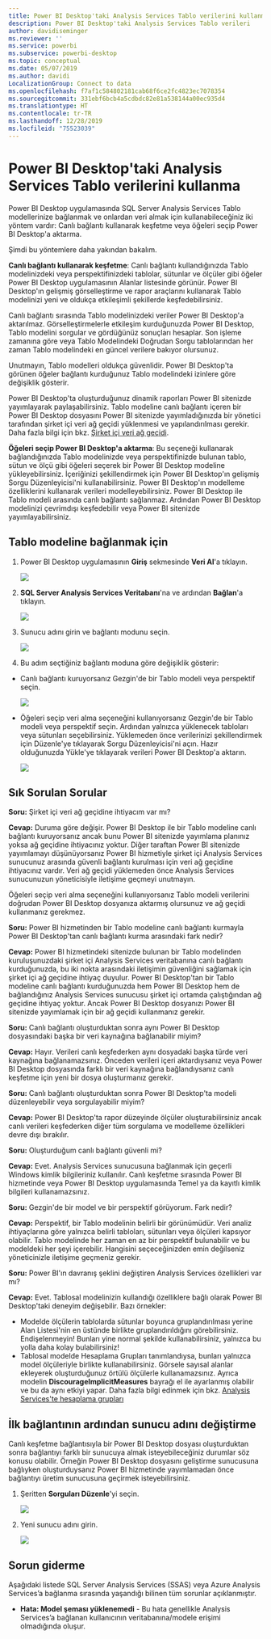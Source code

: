 ```yaml
---
title: Power BI Desktop'taki Analysis Services Tablo verilerini kullanma
description: Power BI Desktop'taki Analysis Services Tablo verileri
author: davidiseminger
ms.reviewer: ''
ms.service: powerbi
ms.subservice: powerbi-desktop
ms.topic: conceptual
ms.date: 05/07/2019
ms.author: davidi
LocalizationGroup: Connect to data
ms.openlocfilehash: f7af1c584802181cab68f6ce2fc4823ec7078354
ms.sourcegitcommit: 331ebf6bcb4a5cdbdc82e81a538144a00ec935d4
ms.translationtype: HT
ms.contentlocale: tr-TR
ms.lasthandoff: 12/28/2019
ms.locfileid: "75523039"
---
```

# <a name="using-analysis-services-tabular-data-in-power-bi-desktop"></a>Power BI Desktop'taki Analysis Services Tablo verilerini kullanma
Power BI Desktop uygulamasında SQL Server Analysis Services Tablo modellerinize bağlanmak ve onlardan veri almak için kullanabileceğiniz iki yöntem vardır: Canlı bağlantı kullanarak keşfetme veya öğeleri seçip Power BI Desktop'a aktarma.

Şimdi bu yöntemlere daha yakından bakalım.

**Canlı bağlantı kullanarak keşfetme**: Canlı bağlantı kullandığınızda Tablo modelinizdeki veya perspektifinizdeki tablolar, sütunlar ve ölçüler gibi öğeler Power BI Desktop uygulamasının Alanlar listesinde görünür. Power BI Desktop'ın gelişmiş görselleştirme ve rapor araçlarını kullanarak Tablo modelinizi yeni ve oldukça etkileşimli şekillerde keşfedebilirsiniz.

Canlı bağlantı sırasında Tablo modelinizdeki veriler Power BI Desktop'a aktarılmaz. Görselleştirmelerle etkileşim kurduğunuzda Power BI Desktop, Tablo modelini sorgular ve gördüğünüz sonuçları hesaplar. Son işleme zamanına göre veya Tablo Modelindeki Doğrudan Sorgu tablolarından her zaman Tablo modelindeki en güncel verilere bakıyor olursunuz. 

Unutmayın, Tablo modelleri oldukça güvenlidir. Power BI Desktop'ta görünen öğeler bağlantı kurduğunuz Tablo modelindeki izinlere göre değişiklik gösterir.

Power BI Desktop'ta oluşturduğunuz dinamik raporları Power BI sitenizde yayımlayarak paylaşabilirsiniz. Tablo modeline canlı bağlantı içeren bir Power BI Desktop dosyasını Power BI sitenizde yayımladığınızda bir yönetici tarafından şirket içi veri ağ geçidi yüklenmesi ve yapılandırılması gerekir. Daha fazla bilgi için bkz. [Şirket içi veri ağ geçidi](service-gateway-onprem.md).

**Öğeleri seçip Power BI Desktop'a aktarma**: Bu seçeneği kullanarak bağlandığınızda Tablo modelinizde veya perspektifinizde bulunan tablo, sütun ve ölçü gibi öğeleri seçerek bir Power BI Desktop modeline yükleyebilirsiniz. İçeriğinizi şekillendirmek için Power BI Desktop'ın gelişmiş Sorgu Düzenleyicisi'ni kullanabilirsiniz. Power BI Desktop'ın modelleme özelliklerini kullanarak verileri modelleyebilirsiniz. Power BI Desktop ile Tablo modeli arasında canlı bağlantı sağlanmaz. Ardından Power BI Desktop modelinizi çevrimdışı keşfedebilir veya Power BI sitenizde yayımlayabilirsiniz.

## <a name="to-connect-to-a-tabular-model"></a>Tablo modeline bağlanmak için
1. Power BI Desktop uygulamasının **Giriş** sekmesinde **Veri Al**'a tıklayın.
   
   ![](media/desktop-analysis-services-tabular-data/pbid_sqlas_getdata.png)
2. **SQL Server Analysis Services Veritabanı**'na ve ardından **Bağlan**'a tıklayın.
   
   ![](media/desktop-analysis-services-tabular-data/pbid_sqlas_getdata_as.png)
3. Sunucu adını girin ve bağlantı modunu seçin. 
   
   ![](media/desktop-analysis-services-tabular-data/pbid_sqlas_getdata_as_server.png)
4. Bu adım seçtiğiniz bağlantı moduna göre değişiklik gösterir:

* Canlı bağlantı kuruyorsanız Gezgin'de bir Tablo modeli veya perspektif seçin.
  
  ![](media/desktop-analysis-services-tabular-data/pbid_sqlas_getdata_as_live.png)
* Öğeleri seçip veri alma seçeneğini kullanıyorsanız Gezgin'de bir Tablo modeli veya perspektif seçin. Ardından yalnızca yüklenecek tabloları veya sütunları seçebilirsiniz. Yüklemeden önce verilerinizi şekillendirmek için Düzenle'ye tıklayarak Sorgu Düzenleyicisi'ni açın. Hazır olduğunuzda Yükle'ye tıklayarak verileri Power BI Desktop'a aktarın.

  ![](media/desktop-analysis-services-tabular-data/pbid_sqlas_getdata_as_select.png)

## <a name="frequently-asked-questions"></a>Sık Sorulan Sorular
**Soru:** Şirket içi veri ağ geçidine ihtiyacım var mı?

**Cevap:** Duruma göre değişir. Power BI Desktop ile bir Tablo modeline canlı bağlantı kuruyorsanız ancak bunu Power BI sitenizde yayımlama planınız yoksa ağ geçidine ihtiyacınız yoktur. Diğer taraftan Power BI sitenizde yayımlamayı düşünüyorsanız Power BI hizmetiyle şirket içi Analysis Services sunucunuz arasında güvenli bağlantı kurulması için veri ağ geçidine ihtiyacınız vardır. Veri ağ geçidi yüklemeden önce Analysis Services sunucunuzun yöneticisiyle iletişime geçmeyi unutmayın.

Öğeleri seçip veri alma seçeneğini kullanıyorsanız Tablo modeli verilerini doğrudan Power BI Desktop dosyanıza aktarmış olursunuz ve ağ geçidi kullanmanız gerekmez.

**Soru:** Power BI hizmetinden bir Tablo modeline canlı bağlantı kurmayla Power BI Desktop'tan canlı bağlantı kurma arasındaki fark nedir?

**Cevap:** Power BI hizmetindeki sitenizde bulunan bir Tablo modelinden kuruluşunuzdaki şirket içi Analysis Services veritabanına canlı bağlantı kurduğunuzda, bu iki nokta arasındaki iletişimin güvenliğini sağlamak için şirket içi ağ geçidine ihtiyaç duyulur. Power BI Desktop'tan bir Tablo modeline canlı bağlantı kurduğunuzda hem Power BI Desktop hem de bağlandığınız Analysis Services sunucusu şirket içi ortamda çalıştığından ağ geçidine ihtiyaç yoktur. Ancak Power BI Desktop dosyanızı Power BI sitenizde yayımlamak için bir ağ geçidi kullanmanız gerekir.

**Soru:** Canlı bağlantı oluşturduktan sonra aynı Power BI Desktop dosyasındaki başka bir veri kaynağına bağlanabilir miyim?

**Cevap:** Hayır. Verileri canlı keşfederken aynı dosyadaki başka türde veri kaynağına bağlanamazsınız. Önceden verileri içeri aktardıysanız veya Power BI Desktop dosyasında farklı bir veri kaynağına bağlandıysanız canlı keşfetme için yeni bir dosya oluşturmanız gerekir.

**Soru:** Canlı bağlantı oluşturduktan sonra Power BI Desktop'ta modeli düzenleyebilir veya sorgulayabilir miyim?

**Cevap:** Power BI Desktop'ta rapor düzeyinde ölçüler oluşturabilirsiniz ancak canlı verileri keşfederken diğer tüm sorgulama ve modelleme özellikleri devre dışı bırakılır.

**Soru:** Oluşturduğum canlı bağlantı güvenli mi?

**Cevap:** Evet. Analysis Services sunucusuna bağlanmak için geçerli Windows kimlik bilgileriniz kullanılır. Canlı keşfetme sırasında Power BI hizmetinde veya Power BI Desktop uygulamasında Temel ya da kayıtlı kimlik bilgileri kullanamazsınız.

**Soru:** Gezgin'de bir model ve bir perspektif görüyorum. Fark nedir?

**Cevap:** Perspektif, bir Tablo modelinin belirli bir görünümüdür. Veri analiz ihtiyaçlarına göre yalnızca belirli tabloları, sütunları veya ölçüleri kapsıyor olabilir. Tablo modelinde her zaman en az bir perspektif bulunabilir ve bu modeldeki her şeyi içerebilir. Hangisini seçeceğinizden emin değilseniz yöneticinizle iletişime geçmeniz gerekir.

**Soru:** Power BI'ın davranış şeklini değiştiren Analysis Services özellikleri var mı?

**Cevap:** Evet. Tablosal modelinizin kullandığı özelliklere bağlı olarak Power BI Desktop'taki deneyim değişebilir. Bazı örnekler:
* Modelde ölçülerin tablolarda sütunlar boyunca gruplandırılması yerine Alan Listesi'nin en üstünde birlikte gruplandırıldığını görebilirsiniz. Endişelenmeyin! Bunları yine normal şekilde kullanabilirsiniz, yalnızca bu yolla daha kolay bulabilirsiniz!
* Tablosal modelde Hesaplama Grupları tanımlandıysa, bunları yalnızca model ölçüleriyle birlikte kullanabilirsiniz. Görsele sayısal alanlar ekleyerek oluşturduğunuz örtülü ölçülerle kullanamazsınız. Ayrıca modelin **DiscourageImplicitMeasures** bayrağı el ile ayarlanmış olabilir ve bu da aynı etkiyi yapar. Daha fazla bilgi edinmek için bkz. [Analysis Services'te hesaplama grupları](https://docs.microsoft.com/analysis-services/tabular-models/calculation-groups#benefits)

## <a name="to-change-the-server-name-after-initial-connection"></a>İlk bağlantının ardından sunucu adını değiştirme
Canlı keşfetme bağlantısıyla bir Power BI Desktop dosyası oluşturduktan sonra bağlantıyı farklı bir sunucuya almak isteyebileceğiniz durumlar söz konusu olabilir. Örneğin Power BI Desktop dosyasını geliştirme sunucusuna bağlıyken oluşturduysanız Power BI hizmetinde yayımlamadan önce bağlantıyı üretim sunucusuna geçirmek isteyebilirsiniz.

1. Şeritten **Sorguları Düzenle**'yi seçin.
   
   ![](media/desktop-analysis-services-tabular-data/pbid_sqlas_chname_editquery.png)
2. Yeni sunucu adını girin.
   
   ![](media/desktop-analysis-services-tabular-data/pbid_sqlas_chname_dialog.png)
   
   
## <a name="troubleshooting"></a>Sorun giderme 
Aşağıdaki listede SQL Server Analysis Services (SSAS) veya Azure Analysis Services’a bağlanma sırasında yaşandığı bilinen tüm sorunlar açıklanmıştır. 

* **Hata: Model şeması yüklenemedi** - Bu hata genellikle Analysis Services’a bağlanan kullanıcının veritabanına/modele erişimi olmadığında oluşur.

